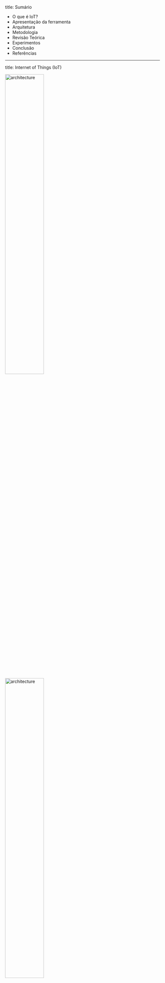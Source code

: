 title: Sumário

* O que é IoT?
* Apresentação da ferramenta
* Arquitetura
* Metodologia
* Revisão Teórica
* Experimentos
* Conclusão
* Referências

---

title: Internet of Things (IoT)

<p><img alt="architecture" src="img/raspberry_pi_quarter.jpg" style="width: 50%" class="center" /></p>

<p><img alt="architecture" src="img/nodemcu.jpg" style="width: 50%" class="center" /></p>

---

title: Wireless Monitor

Aplicativo web para receber e mostrar dados vindos de equipamentos IoT

<p><img alt="architecture" src="img/temperature-show.png" style="width: 90%" class="center" /></p>

---

title: Objetivos

Oferecer uma API simples para Autenticação e Envio de dados.

* `/api/authenticate`
* `/api/send`
* `/api/refresh-token`

Permitir uma forma de autenticação _stateless_ usando JWT.

Distribuído sob licença GPL para poder ser utilizada para diversos fins.

<https://github.com/SanUSB-grupo/wireless-monitor/>

---

title: Arquitetura

<p><img alt="architecture" src="img/arquitetura.png" style="width: 70%" class="center" /></p>

---

title: Metodologia

<h3>Backend</h3>

<div class="flex-container">
	<img alt="architecture" src="img/php-logo.png" style="width: 256px;" />
	<img alt="architecture" src="img/nodejs-logo.png" style="width: 256px;" />
</div>

---

title: Metodologia

<div class="flex-container">
	<div>
    	<h3>Frontend</h3>
    	<img alt="architecture" src="img/js-logo.png" style="width: 256px;" />
    </div>
    <div>
    	<h3>Comunicação</h3>
        <img alt="architecture" src="img/json-logo.png" style="width: 256px;" />
    </div>
</div>

---

title: Revisão Teórica

Aplicativo       |  Ambiente do Servidor |  Suporte a plugins |  SDK
---------------- | --------------------- | ------------------ | ----------
Kaa              |  Java                 |    Sim             |   Sim
macchina.io      |  C++/NodeJS           |    Sim             |   Sim
SiteWhere        |  Java                 |    Sim             |   Sim
ThingSpeak       |  Ruby                 |    Sim             |   Sim
Wireless Monitor |  PHP                  |    Sim             |   Sim

---

title: Create Temperature Monitor

<div class="video-wrapper">
	<iframe width="560" height="315"
    src="https://www.youtube.com/embed/iTczyDZeSWk?rel=0"
    frameborder="0" allowfullscreen></iframe>
</div>

Ferramenta para criação do vídeo:

<https://github.com/open-fidias/demokit/tree/fluent-ffmpeg>

---

title: Test Send Data

<div class="video-wrapper">
	<iframe width="560" height="315"
    src="https://www.youtube.com/embed/Fo9e7soNsLE?rel=0"
    frameborder="0" allowfullscreen></iframe>
</div>

---

title: Processo de Autenticação

<p><img alt="architecture" src="img/processo-autenticacao.png" style="width: 100%" class="center" /></p>

---

title: Using JavaScript SDK

<div class="video-wrapper">
	<iframe width="560" height="315"
    src="https://www.youtube.com/embed/UgcgAXTp-9c?rel=0"
    frameborder="0" allowfullscreen></iframe>
</div>

---

title: Fluxograma

TODO!

---

title: Experimento 1
class: segue nobackground fill
image: img/montagem.jpg

---

title: Experimento 1

Hardware:

* Raspberry Pi
* Arduino
* LM35 (Sensor de Temperatura)

Software:

* NodeJS
* Johnny-Five
* Wireless Monitor SDK

<https://github.com/atilacamurca/wm-sensor-temperature>

---

title: Experimento 2
class: segue nobackground fill
image: img/nodemcu-esp8266-lm35.jpg

---

title: Experimento 2

Hardware:

* NodeMcu ESP8266
* LM35 (Sensor de Temperatura)

Software:

* C/C++
* Compilado com interface Arduino IDE

<https://github.com/atilacamurca/wm-example-esp8266>

---

title: O Projeto e suas características

<div class="flex-container imgs-128">
	<img alt="architecture" src="img/php-logo.png" />
	<img alt="architecture" src="img/nodejs-logo.png" />
    <img alt="architecture" src="img/js-logo.png" />
    <img alt="architecture" src="img/json-logo.png" />
    <img alt="architecture" src="img/laravel_logo.png" />
    <img alt="architecture" src="img/phpunit-logo.png" />
    <img alt="architecture" src="img/github_logo.jpg" />
    <img alt="architecture" src="img/git-logo.png" />
    <img alt="architecture" src="img/postgresql-logo.png" />
    <img alt="architecture" src="img/sqlite-logo.png" />
    <img alt="architecture" src="img/gulpjs-logo.jpg" />
    <img alt="architecture" src="img/browser-sync-logo.jpg" />
    <img alt="architecture" src="img/gitbook-logo.png" />
    <img alt="architecture" src="img/demokit-logo.png" />
</div>

---

title: Links

* Projeto: <https://github.com/SanUSB-grupo/wireless-monitor>
* Documentação: <https://sanusb-grupo.github.io/wireless-monitor/>
* SDK NodeJS/Javascript: <https://github.com/SanUSB-grupo/wm-sdk-js>
* Artigo: <https://github.com/atilacamurca/wireless-monitor-paper/tree/tcc>
* Exemplo ESP8266: <https://github.com/atilacamurca/wm-example-esp8266>
* Exemplo Raspberry Pi/Arduino: <https://github.com/atilacamurca/wm-sensor-temperature>
* Esta apresentação: <https://sanusb-grupo.github.io/wireless-monitor-press>

---

title: Referências

* Alves, Á. C. Sensor de temperatura usando plataforma IoT Wireless Monitor. https://github.com/atilacamurca/wm-sensor-temperature. [On-line; accessed 23-September-2016].
* Alves, Á. C. Wireless Monitor - Aplicativo web para receber e mostrar dados vindos de equipamentos IoT. https://github.com/SanUSB-grupo/wireless-monitor. [Online; accessed 03-July-2017].
* Alves, Á. C. Demokit - app for building product demos and tutorials using web technologies with GNU/Linux support (Fork). https://github.com/open-fidias/demokit. [Online; accessed 04-July-2017].
* Alves, Á. C. JavaScript SDK for Wireless Monitor. https://github.com/SanUSB-grupo/wm-sdk-js. [Online; accessed 03-July-2017].

---

title: Referências

* Alves, Á. C. wm-example-esp8266 - Example using ESP8266 to send data to Wireless Monitor. https://github.com/atilacamurca/wm-example-esp8266. [Online; accessed 04-July-2017].
* Arduino (2016). Getting Started - Introduction. https://www.arduino.cc/en/Guide/Introduction. [Online; accessed 27-September-2016].
* Atwood, M., Balfanz, D., Bounds, D., Conlan, R. M., Cook, B., Culver, L., de Medeiros, B., Eaton, B., Elliott-McCrea, K., Halff, L., Hammer, E., Laurie, B., Messina, C., Panzer, J., Quigley, S., Recordon, D., Sandler, E., Sergent, J., Sieling, T., Slesinsky, B., and Smith, A. (2012). The OAuth 2.0 Authorization Framework. https://tools.ietf.org/html/rfc6749. [Online; accessed 23-September-2016].

---

title: Referências

* Bergmann, S. (2001). PHPUnit - The PHP Testing Framework. https://phpunit.de/. [Online; accessed 04-July-2017].
* Browsersync (2017). Browsersync - Time-saving synchronised browser testing. https://browsersync.io/. [Online; accessed 04-July-2017].
* Cloud, I. (2015). What is cloud computing? https://www.ibm.com/cloud-computing/what-is-cloud-computing. [Online; accessed 27-September-2016].
* Crockford, D. (2015). JSON. https://github.com/douglascrockford/JSON-js/blob/master/README. [Online; accessed 13-September-2016].
* Demokit (2017). Demokit - app for building product demos and tutorials using web technologies. https://github.com/runkitdev/demokit/. [Online; accessed 04-July-2017].

---

title: Referências

* fluent ffmpeg (2017). A fluent API to FFMPEG. https://github.com/fluent-ffmpeg/node-fluent-ffmpeg. [Online; accessed 04-July-2017].
* Gitbook (2017). Gitbook - Documentation made easy. https://www.gitbook.com/. [Online; accessed 04-July-2017].
* GitHub (2017). GitHub Help - About pull requests. https://help.github.com/articles/about-pull-requests/. [Online; accessed 04-July-2017].
* Grokhotkov, I. (2017). ESP8266 core for Arduino. https://github.com/esp8266/Arduino/. [Online; accessed 04-July-2017].
* Gulp (2017). Gulp - Automate and enhance your workflow. http://gulpjs.com/.[Online; accessed 04-July-2017].

---

title: Referências

* Hughes-Croucher, T. and Wilson, M. (2012). Node: Up and Running. http://chimera.labs.oreilly.com/books/1234000001808/index.html. [Online; accessed 21-September-2016].
* Hugo Krawczyk, M. B. and Canetti, R. (1997). HMAC: Keyed-Hashing for Message Authentication. https://tools.ietf.org/html/rfc2104. [Online; accessed 13-September-2016].
* Instruments, T. (2016). LM35 Precision Centigrade Temperature Sensors. http://www.ti.com/lit/ds/symlink/lm35.pdf. [Online; accessed 20-September-2016].
* Jonsson, J. and Kaliski, B. (2003). Public-Key Cryptography Standards (PKCS) 1: RSA Cryptography Specifications Version 2.1. https://tools.ietf.org/html/rfc3447. [Online; accessed 13-September-2016].

---

title: Referências

* JWT (2016). Introduction to JSON Web Tokens. https://jwt.io/introduction/. [Online; accessed 13-September-2016].
* Kaa (2014). Dev center - Complete application. http://www.kaaproject.org/platform/#complete-application. [Online; accessed 13-September-2016].
* Laravel (2016). Package Development. https://laravel.com/docs/5.2/packages. [Online; accessed 13-September-2016].
* Laravel (2017a). Eloquent: Getting Started. https://laravel.com/docs/5.2/eloquent. [Online; accessed 04-July-2017].
* Laravel (2017b). Laravel Elixir. https://laravel.com/docs/5.2/elixir. [Online; accessed 04-July-2017].

---

title: Referências

* Macchina.io (2016). Bundles Overview. http://macchina.io/docs/00200-OSPBundles.html. [Online; accessed 13-September-2016].
* Michael B. Jones, J. B. and Sakimura, N. (2015). JSON Web Token (JWT). https://tools.ietf.org/html/rfc7519. [Online; accessed 13-September-2016].
* NodeMcu (2017). NodeMcu – An open-source firmware based on ESP8266 wifi-soc. http://nodemcu.com/index_en.html. [Online; accessed 04-July-2017].
* Ouwerkerk, P. (2017). OS X screen recording library for Node (Fork). https://github.com/pouwerkerk/screen-recorder. [Online; accessed 04-July-2017].
* Paul J. Leach, M. M. and Salz, R. (2005). A Universally Unique IDentifier (UUID) URN Namespace. https://tools.ietf.org/html/rfc4122. [Online; accessed 17-September-2016].

---

title: Referências

* PostgreSQL (2016). PostgreSQL 9.6.0 Documentation. https://www.postgresql.org/files/documentation/pdf/9.6/postgresql-9.6-A4.pdf. [Online; accessed 27-September-2016].
* Postscapes (2016). IoT Cloud Platform Landscape. http://www.postscapes.com/internet-of-things-platforms/. [Online; accessed 13-September-2016].
* Revell, S. (2013). Internet of Things (IoT) and Machine to Machine Communications (M2M) - Challenges and opportunities. https://connect.innovateuk.org/documents/3077922/3726367/IoT+Challenges,%20final+paper,%20April+2013.pdf/38cc8448-6f8f-4f54-b8fd-3babed877d1a.[Online; accessed 27-September-2016].
* Romero, M. I. (2015). PHP Authorization with JWT (JSON Web Tokens). https://www.sitepoint.com/php-authorization-jwt-json-web-tokens/. [Online; accessed 23-September-2016].

---

title: Referências

* Sexton, A. and Aro, E. (2017). Gender- and plural-capable messages using ICU MessageFormat. https://messageformat.github.io/. [Online; accessed 04-July-2017].
* Spring, T. (2016). Bluetooth Hack Leaves Many Smart Locks, IoT Devices Vulnerable. https://threatpost.com/bluetooth-hack-leaves-many-smart-locks-iot-devices-vulnerable/119825/. [Online; accessed 23-September-2016].
* SQLite (2017). SQLite - In-Memory Databases. https://www.sqlite.org/inmemorydb.html. [Online; accessed 04-July-2017].
* Stallings, J. (2017). The only Node.js first Desktop Automation Library. http://robotjs.io/. [Online; accessed 04-July-2017].
* Stenberg, D. (1996). cURL. https://curl.haxx.se/. [Online; accessed 27-September-2016].

---

title: Referências

* ThingSpeak (2016). Apps. https://thingspeak.com/apps. [Online; accessed 13-September-2016].
* TravisCI (2017). Travis CI - Building Pull Requests. https://docs.travis-ci.com/user/pull-requests/. [Online; accessed 04-July-2017].
* Upton, E. (2016). Ten millionth Raspberry Pi, and a new kit. https://www.raspberrypi.org/blog/ten-millionth-raspberry-pi-new-kit/. [Online; accessed 17-September-2016].
* Waldron, R. (2012). Johnny-Five: the JavaScript Robotics IoT Platform. http://johnny-five.io/. [Online; accessed 21-September-2016].
* Wordspy (2002). man in the middle attack. http://wspy.ws/874. [Online; accessed 23-September-2016].